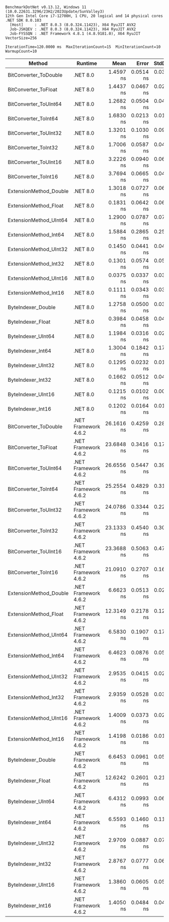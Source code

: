 ```

BenchmarkDotNet v0.13.12, Windows 11 (10.0.22631.3296/23H2/2023Update/SunValley3)
12th Gen Intel Core i7-12700H, 1 CPU, 20 logical and 14 physical cores
.NET SDK 8.0.103
  [Host]     : .NET 8.0.3 (8.0.324.11423), X64 RyuJIT AVX2
  Job-JSKQEV : .NET 8.0.3 (8.0.324.11423), X64 RyuJIT AVX2
  Job-FYSSQN : .NET Framework 4.8.1 (4.8.9181.0), X64 RyuJIT VectorSize=256

IterationTime=120.0000 ms  MaxIterationCount=15  MinIterationCount=10  
WarmupCount=10  

```

| Method                 | Runtime              |       Mean |     Error |    StdDev | Ratio | RatioSD |
|------------------------|----------------------|-----------:|----------:|----------:|------:|--------:|
| BitConverter_ToDouble  | .NET 8.0             |  1.4597 ns | 0.0514 ns | 0.0372 ns |  0.39 |    0.01 |
| BitConverter_ToFloat   | .NET 8.0             |  1.4437 ns | 0.0467 ns | 0.0278 ns |  0.38 |    0.01 |
| BitConverter_ToUInt64  | .NET 8.0             |  1.2682 ns | 0.0504 ns | 0.0421 ns |  0.34 |    0.01 |
| BitConverter_ToInt64   | .NET 8.0             |  1.6830 ns | 0.0213 ns | 0.0127 ns |  0.45 |    0.01 |
| BitConverter_ToUInt32  | .NET 8.0             |  1.3201 ns | 0.1030 ns | 0.0964 ns |  0.35 |    0.03 |
| BitConverter_ToInt32   | .NET 8.0             |  1.7006 ns | 0.0587 ns | 0.0424 ns |  0.45 |    0.01 |
| BitConverter_ToUInt16  | .NET 8.0             |  3.2226 ns | 0.0940 ns | 0.0622 ns |  0.86 |    0.02 |
| BitConverter_ToInt16   | .NET 8.0             |  3.7694 ns | 0.0665 ns | 0.0440 ns |  1.00 |    0.00 |
| ExtensionMethod_Double | .NET 8.0             |  1.3018 ns | 0.0727 ns | 0.0644 ns |  0.34 |    0.01 |
| ExtensionMethod_Float  | .NET 8.0             |  0.1831 ns | 0.0642 ns | 0.0601 ns |  0.05 |    0.02 |
| ExtensionMethod_UInt64 | .NET 8.0             |  1.2900 ns | 0.0787 ns | 0.0737 ns |  0.34 |    0.02 |
| ExtensionMethod_Int64  | .NET 8.0             |  1.5884 ns | 0.2865 ns | 0.2540 ns |  0.42 |    0.07 |
| ExtensionMethod_UInt32 | .NET 8.0             |  0.1450 ns | 0.0441 ns | 0.0413 ns |  0.04 |    0.01 |
| ExtensionMethod_Int32  | .NET 8.0             |  0.1301 ns | 0.0574 ns | 0.0537 ns |  0.04 |    0.01 |
| ExtensionMethod_UInt16 | .NET 8.0             |  0.0375 ns | 0.0337 ns | 0.0316 ns |  0.01 |    0.01 |
| ExtensionMethod_Int16  | .NET 8.0             |  0.1111 ns | 0.0343 ns | 0.0321 ns |  0.03 |    0.01 |
| ByteIndexer_Double     | .NET 8.0             |  1.2758 ns | 0.0500 ns | 0.0362 ns |  0.34 |    0.01 |
| ByteIndexer_Float      | .NET 8.0             |  0.3984 ns | 0.0458 ns | 0.0429 ns |  0.11 |    0.01 |
| ByteIndexer_UInt64     | .NET 8.0             |  1.1984 ns | 0.0316 ns | 0.0209 ns |  0.32 |    0.01 |
| ByteIndexer_Int64      | .NET 8.0             |  1.3004 ns | 0.1842 ns | 0.1723 ns |  0.34 |    0.05 |
| ByteIndexer_UInt32     | .NET 8.0             |  0.1295 ns | 0.0232 ns | 0.0138 ns |  0.03 |    0.00 |
| ByteIndexer_Int32      | .NET 8.0             |  0.1662 ns | 0.0512 ns | 0.0479 ns |  0.04 |    0.01 |
| ByteIndexer_UInt16     | .NET 8.0             |  0.1215 ns | 0.0102 ns | 0.0053 ns |  0.03 |    0.00 |
| ByteIndexer_Int16      | .NET 8.0             |  0.1202 ns | 0.0164 ns | 0.0109 ns |  0.03 |    0.00 |
| BitConverter_ToDouble  | .NET Framework 4.6.2 | 26.1616 ns | 0.4259 ns | 0.2817 ns |  6.94 |    0.10 |
| BitConverter_ToFloat   | .NET Framework 4.6.2 | 23.6848 ns | 0.3416 ns | 0.1787 ns |  6.27 |    0.06 |
| BitConverter_ToUInt64  | .NET Framework 4.6.2 | 26.6556 ns | 0.5447 ns | 0.3938 ns |  7.06 |    0.14 |
| BitConverter_ToInt64   | .NET Framework 4.6.2 | 25.2554 ns | 0.4829 ns | 0.3194 ns |  6.70 |    0.10 |
| BitConverter_ToUInt32  | .NET Framework 4.6.2 | 24.0786 ns | 0.3344 ns | 0.2212 ns |  6.39 |    0.07 |
| BitConverter_ToInt32   | .NET Framework 4.6.2 | 23.1333 ns | 0.4540 ns | 0.3003 ns |  6.14 |    0.12 |
| BitConverter_ToUInt16  | .NET Framework 4.6.2 | 23.3688 ns | 0.5063 ns | 0.4736 ns |  6.25 |    0.18 |
| BitConverter_ToInt16   | .NET Framework 4.6.2 | 21.0910 ns | 0.2707 ns | 0.1611 ns |  5.59 |    0.10 |
| ExtensionMethod_Double | .NET Framework 4.6.2 |  6.6623 ns | 0.0513 ns | 0.0268 ns |  1.76 |    0.02 |
| ExtensionMethod_Float  | .NET Framework 4.6.2 | 12.3149 ns | 0.2178 ns | 0.1296 ns |  3.26 |    0.05 |
| ExtensionMethod_UInt64 | .NET Framework 4.6.2 |  6.5830 ns | 0.1907 ns | 0.1784 ns |  1.76 |    0.04 |
| ExtensionMethod_Int64  | .NET Framework 4.6.2 |  6.4623 ns | 0.0876 ns | 0.0579 ns |  1.71 |    0.02 |
| ExtensionMethod_UInt32 | .NET Framework 4.6.2 |  2.9535 ns | 0.0415 ns | 0.0217 ns |  0.78 |    0.01 |
| ExtensionMethod_Int32  | .NET Framework 4.6.2 |  2.9359 ns | 0.0528 ns | 0.0349 ns |  0.78 |    0.01 |
| ExtensionMethod_UInt16 | .NET Framework 4.6.2 |  1.4009 ns | 0.0373 ns | 0.0222 ns |  0.37 |    0.01 |
| ExtensionMethod_Int16  | .NET Framework 4.6.2 |  1.4198 ns | 0.0186 ns | 0.0110 ns |  0.38 |    0.01 |
| ByteIndexer_Double     | .NET Framework 4.6.2 |  6.6453 ns | 0.0961 ns | 0.0572 ns |  1.76 |    0.03 |
| ByteIndexer_Float      | .NET Framework 4.6.2 | 12.6242 ns | 0.2601 ns | 0.2172 ns |  3.35 |    0.06 |
| ByteIndexer_UInt64     | .NET Framework 4.6.2 |  6.4312 ns | 0.0993 ns | 0.0657 ns |  1.71 |    0.03 |
| ByteIndexer_Int64      | .NET Framework 4.6.2 |  6.5593 ns | 0.1460 ns | 0.1140 ns |  1.74 |    0.04 |
| ByteIndexer_UInt32     | .NET Framework 4.6.2 |  2.9709 ns | 0.0887 ns | 0.0787 ns |  0.79 |    0.02 |
| ByteIndexer_Int32      | .NET Framework 4.6.2 |  2.8767 ns | 0.0777 ns | 0.0689 ns |  0.77 |    0.02 |
| ByteIndexer_UInt16     | .NET Framework 4.6.2 |  1.3860 ns | 0.0605 ns | 0.0566 ns |  0.37 |    0.01 |
| ByteIndexer_Int16      | .NET Framework 4.6.2 |  1.4050 ns | 0.0484 ns | 0.0404 ns |  0.37 |    0.01 |
